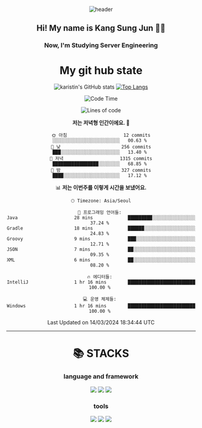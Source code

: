 <div align="center">
  
![header](https://capsule-render.vercel.app/api?type=waving&color=auto&height=300&section=header&text=Welcome&fontSize=90)
  <h2 align-"center"> Hi! My name is Kang Sung Jun 👋👋</h2>
  <h3 align="center"> Now, I'm Studying Server Engineering </h3>


  # My git hub state
  
![karistin's GitHub stats](https://github-readme-stats.vercel.app/api?username=karistin&show_icons=true&theme=dracula)
[![Top Langs](https://github-readme-stats.vercel.app/api/top-langs/?username=karistin&layout=compact)](https://github.com/karistin/github-readme-stats)
 
  
 <!--START_SECTION:waka-->
![Code Time](http://img.shields.io/badge/Code%20Time-692%20hrs%2039%20mins-blue)

![Lines of code](https://img.shields.io/badge/%EC%A0%80%EB%8A%94%20%EC%97%AC%ED%83%9C%EA%B9%8C%EC%A7%80%20-1.1%20million%20%EC%A4%84%EC%9D%98%20%EC%BD%94%EB%93%9C%EB%A5%BC%20%EC%9E%91%EC%84%B1%ED%96%88%EC%96%B4%EC%9A%94.-blue)

**저는 저녁형 인간이에요. 🦉** 

```text
🌞 아침                     12 commits          ░░░░░░░░░░░░░░░░░░░░░░░░░   00.63 % 
🌆 낮　                     256 commits         ███░░░░░░░░░░░░░░░░░░░░░░   13.40 % 
🌃 저녁                     1315 commits        █████████████████░░░░░░░░   68.85 % 
🌙 밤　                     327 commits         ████░░░░░░░░░░░░░░░░░░░░░   17.12 % 
```


📊 **저는 이번주를 이렇게 시간을 보냈어요.** 

```text
🕑︎ Timezone: Asia/Seoul

💬 프로그래밍 언어들: 
Java                     28 mins             █████████░░░░░░░░░░░░░░░░   37.24 % 
Gradle                   18 mins             ██████░░░░░░░░░░░░░░░░░░░   24.83 % 
Groovy                   9 mins              ███░░░░░░░░░░░░░░░░░░░░░░   12.71 % 
JSON                     7 mins              ██░░░░░░░░░░░░░░░░░░░░░░░   09.35 % 
XML                      6 mins              ██░░░░░░░░░░░░░░░░░░░░░░░   08.20 % 

🔥 에디터들: 
IntelliJ                 1 hr 16 mins        █████████████████████████   100.00 % 

💻 운영 체제들: 
Windows                  1 hr 16 mins        █████████████████████████   100.00 % 
```


 Last Updated on 14/03/2024 18:34:44 UTC
<!--END_SECTION:waka-->

  
  ---
   # 📚 STACKS
  ### language and framework
  <img src="https://img.shields.io/badge/java-007396?style=for-the-badge&logo=java&logoColor=white">
  <img src="https://img.shields.io/badge/python-3776AB?style=for-the-badge&logo=python&logoColor=white">
  <img src="https://img.shields.io/badge/springboot-6DB33F?style=for-the-badge&logo=springboot&logoColor=white">
  
  ### tools
  <img src="https://img.shields.io/badge/git-F05032?style=for-the-badge&logo=git&logoColor=white">
  <img src="https://img.shields.io/badge/mysql-4479A1?style=for-the-badge&logo=mysql&logoColor=white">
  <img src="https://img.shields.io/badge/gradle-02303A?style=for-the-badge&logo=gradle&logoColor=white">
</div>
  
